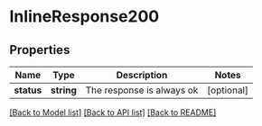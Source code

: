 # InlineResponse200

## Properties
Name | Type | Description | Notes
------------ | ------------- | ------------- | -------------
**status** | **string** | The response is always ok | [optional] 

[[Back to Model list]](../../README.md#documentation-for-models) [[Back to API list]](../../README.md#documentation-for-api-endpoints) [[Back to README]](../../README.md)

